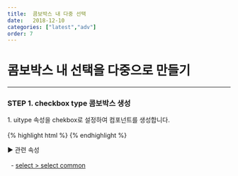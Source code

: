 ```yaml
---
title:  콤보박스 내 다중 선택
date:   2018-12-10
categories: ["latest","adv"]
order: 7
---
```


콤보박스 내 선택을 다중으로 만들기
===

---

### STEP 1. checkbox type 콤보박스 생성
<div>1. uitype 속성을 chekbox로 설정하여 컴포넌트를 생성합니다.</div>
<br>
{% highlight html %}
<script>
var jsondata = [
        {text : 'input', value : 'iValue'},
        {text : 'picker', value : 'pValue'},
        {text : 'radio', value : 'rValue'},
        {text : 'select', value : 'sValue'}
    ];
</script>
<sbux-select id="sbIdx1" name="sbName1" uitype="checkbox" jsondata-ref="jsondata"></sbux-select>
{% endhighlight %}

<sbux-tabs id="explainTab" name="explainTab" uitype="normal" title-target-id-array="exTab1" 
           title-text-array="설명">
</sbux-tabs>
<div class="tab-content">
    <div id="exTab1">
        ▶ 관련 속성<br><br>
        &nbsp;&nbsp;- <a href="https://softbowllab.github.io/sbux/attribute/latest/select#select" target="_blank">select > select common</a><br>
    </div>
</div>